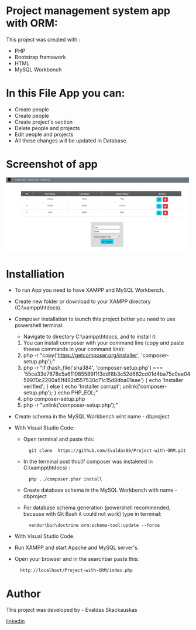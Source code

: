 # Project management system app with ORM:

This project was created with :
    
* PHP
* Bootstrap framework
* HTML
* MySQL Workbench 

# In this File App  you can:    

* Create people
* Create people
* Create project's section
* Delete people and projects
* Edit people and projects
* All these changes will be updated in Database.


#  Screenshot of app
<p float="left">
    <img src="src\style\images\image1.png" width="500" >     
 </p> 

# Installiation

* To run App you need to have XAMPP and MySQL Workbench.
* Create new folder  or download to your XAMPP directory (C:\xampp\htdocs). 
* Composer installation to launch this project better you need to use powershell terminal:
    * Navigate to directory C:\xampp\htdocs,  and to install it:
     1. You can install composer with your command line (copy and paste theese commands in your command line):
     2.  php -r "copy('https://getcomposer.org/installer', 'composer-setup.php');"
     3.  php -r "if (hash_file('sha384', 'composer-setup.php') === '55ce33d7678c5a611085589f1f3ddf8b3c52d662cd01d4ba75c0ee0459970c2200a51f492d557530c71c15d8dba01eae') { echo 'Installer verified'; } else { echo 'Installer corrupt'; unlink('composer-setup.php'); } echo PHP_EOL;"
     4. php composer-setup.php
     5. php -r "unlink('composer-setup.php');"
* Create schema in the MySQL Workbench  wiht name - dbproject
* With Visual Studio Code:

    * Open terminal and paste this:

            git clone  https://github.com/Evaldas88/Project-with-ORM.git  
    * In the terminal post this(if composer was instaleted in C:\xampp\htdocs) : 

            php ../composer.phar install  

    * Create database schema in the MySQL Workbench  with name - dbproject
    * For database schema generation (powershell recommended, because with Git Bash it could not work) type in terminal:

            vendor\bin\doctrine orm:schema-tool:update --force

* With Visual Studio Code.
* Run XAMPP and start Apache and MySQL server's.
* Open your browser and in the searchbar paste this:

        http://localhost/Project-with-ORM/index.php 




# Author

This project was developed by  - Evaldas Skackauskas 

<a href="https://www.linkedin.com/in/evaldas-skackauskas-35505516a/">linkedin</a>
